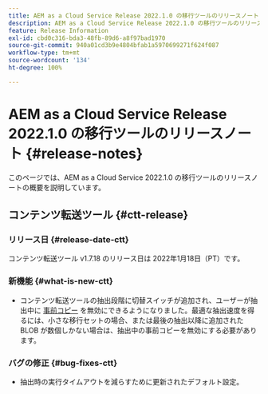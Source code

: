 ```yaml
---
title: AEM as a Cloud Service Release 2022.1.0 の移行ツールのリリースノート
description: AEM as a Cloud Service Release 2022.1.0 の移行ツールのリリースノート
feature: Release Information
exl-id: cbd0c316-bda3-48fb-89d6-a8f97bad1970
source-git-commit: 940a01cd3b9e4804bfab1a5970699271f624f087
workflow-type: tm+mt
source-wordcount: '134'
ht-degree: 100%

---
```


# AEM as a Cloud Service Release 2022.1.0 の移行ツールのリリースノート {#release-notes}

このページでは、AEM as a Cloud Service 2022.1.0 の移行ツールのリリースノートの概要を説明しています。

## コンテンツ転送ツール {#ctt-release}

### リリース日 {#release-date-ctt}

コンテンツ転送ツール v1.7.18 のリリース日は 2022年1月18日（PT）です。

### 新機能 {#what-is-new-ctt}

* コンテンツ転送ツールの抽出段階に切替スイッチが追加され、ユーザーが抽出中に [事前コピー](https://experienceleague.adobe.com/docs/experience-manager-cloud-service/moving/cloud-migration/content-transfer-tool/handling-large-content-repositories.html?lang=ja) を無効にできるようになりました。最適な抽出速度を得るには、小さな移行セットの場合、または最後の抽出以降に追加された BLOB が数個しかない場合は、抽出中の事前コピーを無効にする必要があります。

### バグの修正 {#bug-fixes-ctt}

* 抽出時の実行タイムアウトを減らすために更新されたデフォルト設定。
